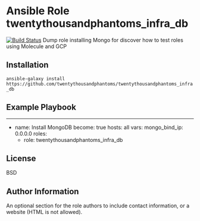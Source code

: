 Ansible Role twentythousandphantoms_infra_db
=========

[![Build Status](https://travis-ci.org/twentythousandphantoms/twentythousandphantoms_infra_db.svg?branch=master)](https://travis-ci.org/twentythousandphantoms/twentythousandphantoms_infra_db)
Dump role installing Mongo for discover how to test roles using Molecule and GCP

Installation
--------------

`ansible-galaxy install https://github.com/twentythousandphantoms/twentythousandphantoms_infra_db`

Example Playbook
----------------

---
- name: Install MongoDB
  become: true
  hosts: all
  vars:
    mongo_bind_ip: 0.0.0.0
  roles:
    - role: twentythousandphantoms_infra_db

License
-------

BSD

Author Information
------------------

An optional section for the role authors to include contact information, or a website (HTML is not allowed).
